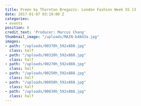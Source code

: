 ```yaml
---
title: Preen by Thornton Bregazzi- London Fashion Week SS 13
date: 2017-01-07 03:19:00 Z
categories:
- events
position: 6
credit_text: 'Producer: Marcus Chang'
thumbnail_image: "/uploads/MAIN-b48d3a.jpg"
images:
- path: "/uploads/00370h_592x888.jpg"
  class: half
- path: "/uploads/00320h_592x888.jpg"
  class: half
- path: "/uploads/00270h_592x888.jpg"
  class: half
- path: "/uploads/00250h_592x888.jpg"
  class: half
- path: "/uploads/00050h_592x888.jpg"
  class: half
- path: "/uploads/00030h_592x888.jpg"
  class: half
---
```


